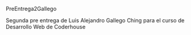 PreEntrega2Gallego

Segunda pre entrega de Luis Alejandro Gallego Ching para el curso de Desarrollo Web de Coderhouse
